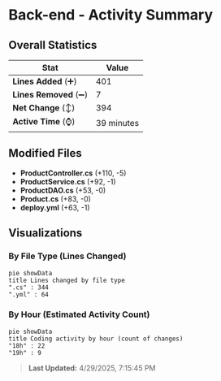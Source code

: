 # Back-end - Activity Summary 

## Overall Statistics

| Stat                   | Value                                                             |
| ---------------------- | ----------------------------------------------------------------- |
| **Lines Added** (➕)   | 401                                          |
| **Lines Removed** (➖) | 7                                        |
| **Net Change** (↕)    | 394                |
| **Active Time** (⌚)   | 39 minutes |


## Modified Files
- **ProductController.cs** (+110, -5)
- **ProductService.cs** (+92, -1)
- **ProductDAO.cs** (+53, -0)
- **Product.cs** (+83, -0)
- **deploy.yml** (+63, -1)

## Visualizations

### By File Type (Lines Changed)

```mermaid
pie showData
title Lines changed by file type
".cs" : 344
".yml" : 64
```

### By Hour (Estimated Activity Count)

```mermaid
pie showData
title Coding activity by hour (count of changes)
"18h" : 22
"19h" : 9
```


> **Last Updated:** 4/29/2025, 7:15:45 PM